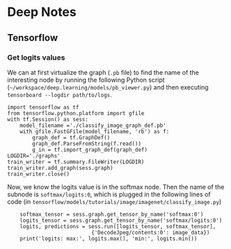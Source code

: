 # Deep Notes

## Tensorflow

### Get logits values

We can at first virtualize the graph (`.pb` file) to find the name of the
interesting node by running the following Python script
(`~/workspace/deep.learning/models/pb_viewer.py`) and then executing
`tensorboard --logdir path/to/logs`.

```
import tensorflow as tf
from tensorflow.python.platform import gfile
with tf.Session() as sess:
    model_filename ='./classify_image_graph_def.pb'
    with gfile.FastGFile(model_filename, 'rb') as f:
        graph_def = tf.GraphDef()
        graph_def.ParseFromString(f.read())
        g_in = tf.import_graph_def(graph_def)
LOGDIR='./graphs'
train_writer = tf.summary.FileWriter(LOGDIR)
train_writer.add_graph(sess.graph)
train_writer.close()
```

Now, we know the logits value is in the softmax node. Then the name of the
subnode is `softmax/logits:0`, which is plugged in the following lines of code
(in `tensorflow/models/tutorials/image/imagenet/classify_image.py`)

```
    softmax_tensor = sess.graph.get_tensor_by_name('softmax:0')
    logits_tensor = sess.graph.get_tensor_by_name('softmax/logits:0')
    logits, predictions = sess.run([logits_tensor, softmax_tensor],
                           {'DecodeJpeg/contents:0': image_data})
    print('logits: max:', logits.max(), 'min:', logits.min())
```
